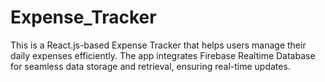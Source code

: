 # Expense_Tracker
This is a React.js-based Expense Tracker that helps users manage their daily expenses efficiently. The app integrates Firebase Realtime Database for seamless data storage and retrieval, ensuring real-time updates.
